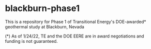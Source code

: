 # blackburn-phase1
This is a repository for Phase 1 of Transitional Energy's DOE-awarded* geothermal study at Blackburn, Nevada

(*) As of 1/24/22, TE and the DOE EERE are in award negotiations and funding is not guaranteed.
